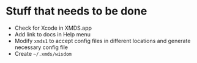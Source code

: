 # Stuff that needs to be done

* Check for Xcode in XMDS.app
* Add link to docs in Help menu
* Modify `xmds1` to accept config files in different locations and generate necessary config file
* Create `~/.xmds/wisdom`
